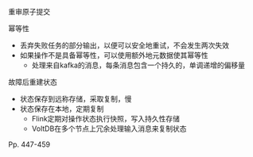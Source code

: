 重审原子提交

幂等性

-   丢弃失败任务的部分输出，以便可以安全地重试，不会发生两次失效
-   如果操作不是具备幂等性，可以使用额外地元数据使其幂等性
    -   处理来自kafka的消息，每条消息包含一个持久的，单调递增的偏移量

故障后重建状态

-   状态保存到远称存储，采取复制，慢
-   状态保存在本地，定期复制
    -   Flink定期对操作状态执行快照，写入持久性存储
    -   VoltDB在多个节点上冗余处理输入消息来复制状态



Pp. 447-459